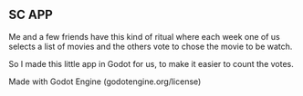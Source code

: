 SC APP
------

Me and a few friends have this kind of ritual where each week one of us selects a list of movies and the others vote to chose the movie to be watch.

So I made this little app in Godot for us, to make it easier to count the votes.

Made with Godot Engine
(godotengine.org/license)